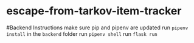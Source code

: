# escape-from-tarkov-item-tracker

#Backend Instructions
make sure pip and pipenv are updated
run `pipenv install` in the `backend` folder
run `pipenv shell`
run `flask run`